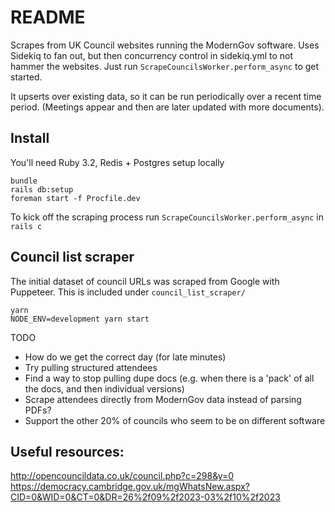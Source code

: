 # README

Scrapes from UK Council websites running the ModernGov software. Uses Sidekiq to fan out, but then concurrency control in sidekiq.yml to not hammer the websites. Just run `ScrapeCouncilsWorker.perform_async` to get started.

It upserts over existing data, so it can be run periodically over a recent time period. (Meetings appear and then are later updated with more documents).

## Install
You'll need Ruby 3.2, Redis + Postgres setup locally

```
bundle
rails db:setup
foreman start -f Procfile.dev
```

To kick off the scraping process run `ScrapeCouncilsWorker.perform_async` in `rails c`

## Council list scraper

The initial dataset of council URLs was scraped from Google with Puppeteer. This is included under `council_list_scraper/`

```
yarn
NODE_ENV=development yarn start
```

TODO
- How do we get the correct day (for late minutes)
- Try pulling structured attendees
- Find a way to stop pulling dupe docs (e.g. when there is a 'pack' of all the docs, and then individual versions)
- Scrape attendees directly from ModernGov data instead of parsing PDFs?
- Support the other 20% of councils who seem to be on different software

## Useful resources:
http://opencouncildata.co.uk/council.php?c=298&y=0
https://democracy.cambridge.gov.uk/mgWhatsNew.aspx?CID=0&WID=0&CT=0&DR=26%2f09%2f2023-03%2f10%2f2023

